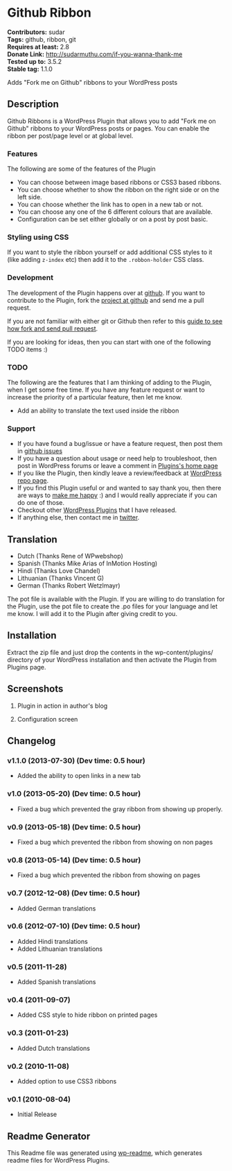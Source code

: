 # Github Ribbon #
**Contributors:** sudar  
**Tags:** github, ribbon, git  
**Requires at least:** 2.8  
**Donate Link:** http://sudarmuthu.com/if-you-wanna-thank-me  
**Tested up to:** 3.5.2  
**Stable tag:** 1.1.0  

Adds "Fork me on Github" ribbons to your WordPress posts

## Description ##

Github Ribbons is a WordPress Plugin that allows you to add "Fork me on Github" ribbons to your WordPress posts or pages. You can enable the ribbon per post/page level or at global level.

### Features
The following are some of the features of the Plugin

- You can choose between image based ribbons or CSS3 based ribbons.
- You can choose whether to show the ribbon on the right side or on the left side.
- You can choose whether the link has to open in a new tab or not.
- You can choose any one of the 6 different colours that are available.
- Configuration can be set either globally or on a post by post basic.

### Styling using CSS

If you want to style the ribbon yourself or add additional CSS styles to it (like adding `z-index` etc) then add it to the `.robbon-holder` CSS class.

### Development

The development of the Plugin happens over at [github][6]. If you want to contribute to the Plugin, fork the [project at github][6] and send me a pull request.

If you are not familiar with either git or Github then refer to this [guide to see how fork and send pull request](http://sudarmuthu.com/blog/contributing-to-project-hosted-in-github).

If you are looking for ideas, then you can start with one of the following TODO items :)

### TODO

The following are the features that I am thinking of adding to the Plugin, when I get some free time. If you have any feature request or want to increase the priority of a particular feature, then let me know.

- Add an ability to translate the text used inside the ribbon

### Support

- If you have found a bug/issue or have a feature request, then post them in [github issues][7]
- If you have a question about usage or need help to troubleshoot, then post in WordPress forums or leave a comment in [Plugins's home page][1]
- If you like the Plugin, then kindly leave a review/feedback at [WordPress repo page][8].
- If you find this Plugin useful or and wanted to say thank you, then there are ways to [make me happy](http://sudarmuthu.com/if-you-wanna-thank-me) :) and I would really appreciate if you can do one of those.
- Checkout other [WordPress Plugins][5] that I have released.
- If anything else, then contact me in [twitter][3].

 [1]: http://sudarmuthu.com/wordpress/github-ribbon
 [3]: http://twitter.com/sudarmuthu
 [4]: http://sudarmuthu.com/blog
 [5]: http://sudarmuthu.com/wordpress
 [6]: https://github.com/sudar/github-ribbon
 [7]: https://github.com/sudar/github-ribbon/issues
 [8]: http://wordpress.org/extend/plugins/github-ribbon/

## Translation ##

* Dutch (Thanks Rene of WPwebshop)
* Spanish (Thanks Mike Arias of InMotion Hosting)
* Hindi (Thanks Love Chandel)
* Lithuanian (Thanks Vincent G)
* German (Thanks  Robert Wetzlmayr)

The pot file is available with the Plugin. If you are willing to do translation for the Plugin, use the pot file to create the .po files for your language and let me know. I will add it to the Plugin after giving credit to you.

## Installation ##

Extract the zip file and just drop the contents in the wp-content/plugins/ directory of your WordPress installation and then activate the Plugin from Plugins page.

## Screenshots ##

1. Plugin in action in author's blog

2. Configuration screen

## Changelog ##

### v1.1.0 (2013-07-30) (Dev time: 0.5 hour) ###
* Added the ability to open links in a new tab

### v1.0 (2013-05-20) (Dev time: 0.5 hour) ###
* Fixed a bug which prevented the gray ribbon from showing up properly.

### v0.9 (2013-05-18) (Dev time: 0.5 hour) ###
* Fixed a bug which prevented the ribbon from showing on non pages

### v0.8 (2013-05-14) (Dev time: 0.5 hour) ###
* Fixed a bug which prevented the ribbon from showing on pages

### v0.7 (2012-12-08) (Dev time: 0.5 hour) ###
* Added German translations

### v0.6 (2012-07-10) (Dev time: 0.5 hour) ###
*   Added Hindi translations
*   Added Lithuanian translations

### v0.5 (2011-11-28) ###
*   Added Spanish translations

### v0.4 (2011-09-07) ###
*   Added CSS style to hide ribbon on printed pages

### v0.3 (2011-01-23) ###
*   Added Dutch translations

### v0.2 (2010-11-08) ###
*   Added option to use CSS3 ribbons

### v0.1 (2010-08-04) ###
*   Initial Release

## Readme Generator ##

This Readme file was generated using <a href = 'http://sudarmuthu.com/wordpress/wp-readme'>wp-readme</a>, which generates readme files for WordPress Plugins.

